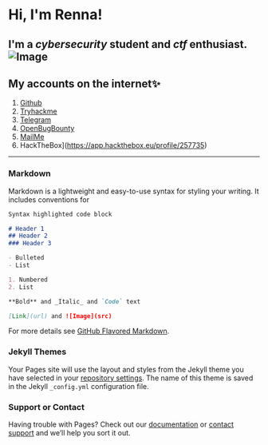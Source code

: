 # Hi, I'm Renna!
I'm a _cybersecurity_ student and _ctf_ enthusiast.
![Image](https://external-content.duckduckgo.com/iu/?u=http%3A%2F%2Fdigilander.libero.it%2Fpugenzonline%2Fanimali2%2F25renna.jpg&f=1&nofb=1)
-----------------------------------------------------------------------
## My accounts on the internet✨
1. [Github](https://github.com/RENNAARENATA)
2. [Tryhackme](https://tryhackme.com/p/Rennaarenata)
3. [Telegram](https://t.me/rennaarenata)
4. [OpenBugBounty](https://openbugbounty.org/researchers/renna)
5. [MailMe](mailto:rennaarenata.32@gmail.com)
6. HackTheBox](https://app.hackthebox.eu/profile/257735)
------------------------------------------------------------------------
### Markdown

Markdown is a lightweight and easy-to-use syntax for styling your writing. It includes conventions for

```markdown
Syntax highlighted code block

# Header 1
## Header 2
### Header 3

- Bulleted
- List

1. Numbered
2. List

**Bold** and _Italic_ and `Code` text

[Link](url) and ![Image](src)
```

For more details see [GitHub Flavored Markdown](https://guides.github.com/features/mastering-markdown/).

### Jekyll Themes

Your Pages site will use the layout and styles from the Jekyll theme you have selected in your [repository settings](https://github.com/RENNAARENATA/rennaarenata.github.io/settings). The name of this theme is saved in the Jekyll `_config.yml` configuration file.

### Support or Contact

Having trouble with Pages? Check out our [documentation](https://docs.github.com/categories/github-pages-basics/) or [contact support](https://github.com/contact) and we’ll help you sort it out.

